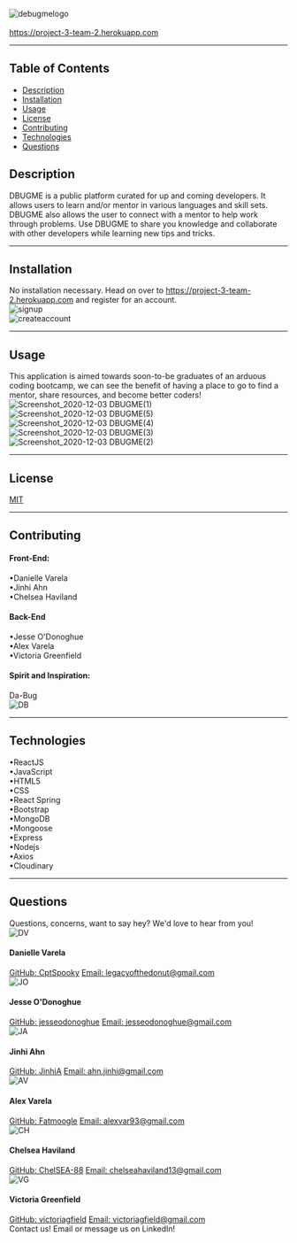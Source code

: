 ![debugmelogo](https://user-images.githubusercontent.com/66035385/101024606-55e33780-3542-11eb-9cfe-9943e50611c8.png)
<br><br>
https://project-3-team-2.herokuapp.com<br>
<hr>

 ## Table of Contents
  - [Description](#Description)
  - [Installation](#Installation)
  - [Usage](#Usage)
  - [License](#License)
  - [Contributing](#Contributing)
  - [Technologies](#Technologies)
  - [Questions](#Questions)

  ## Description
  DBUGME is a public platform curated for up and coming developers. It allows users to learn and/or mentor in various languages and skill sets. DBUGME also allows the user to connect with a mentor to help work through problems. Use DBUGME to share you knowledge and collaborate with other developers while learning new tips and tricks. 
  <hr>

  ## Installation
  No installation necessary. Head on over to https://project-3-team-2.herokuapp.com and register for an account.<br>
  ![signup](https://user-images.githubusercontent.com/66035385/101026596-19650b00-3545-11eb-8e5a-cf363a3932f4.png)<br>
  ![createaccount](https://user-images.githubusercontent.com/66035385/101026598-19fda180-3545-11eb-8943-60273409e731.png)<br>
  <hr>

  ## Usage
  This application is aimed towards soon-to-be graduates of an arduous coding bootcamp, we can see the benefit of having a place to go to find a mentor, share resources, and become better coders!<br>
 ![Screenshot_2020-12-03 DBUGME(1)](https://user-images.githubusercontent.com/66035385/101026696-36014300-3545-11eb-8626-b8046bfd04de.png)<br>
 ![Screenshot_2020-12-03 DBUGME(5)](https://user-images.githubusercontent.com/66035385/101026692-3568ac80-3545-11eb-845d-e595cb4a4999.png)<br>
 ![Screenshot_2020-12-03 DBUGME(4)](https://user-images.githubusercontent.com/66035385/101026693-3568ac80-3545-11eb-9c5d-20ed87d6eee4.png)<br>
 ![Screenshot_2020-12-03 DBUGME(3)](https://user-images.githubusercontent.com/66035385/101026694-36014300-3545-11eb-96b7-c9b2ec565e0f.png)<br>
 ![Screenshot_2020-12-03 DBUGME(2)](https://user-images.githubusercontent.com/66035385/101026695-36014300-3545-11eb-9fb8-9417adb5b9f4.png)<br>
 
  <hr>

  ## License
  [MIT](https://opensource.org/licenses/MIT)
  <hr>

  ## Contributing
  #### Front-End:<br>
  •Danielle Varela<br>
  •Jinhi Ahn<br>
  •Chelsea Haviland<br>
  #### Back-End<br>
  •Jesse O'Donoghue<br>
  •Alex Varela<br>
  •Victoria Greenfield<br>
  #### Spirit and Inspiration:<br>
  Da-Bug<br>![DB](https://user-images.githubusercontent.com/66035385/101025338-6d6ef000-3543-11eb-9308-015b7b303fdf.png)
  <hr>

  ## Technologies
  •ReactJS<br>
  •JavaScript<br>
  •HTML5<br>
  •CSS<br>
  •React Spring<br>
  •Bootstrap<br>
  •MongoDB<br>
  •Mongoose<br>
  •Express<br>
  •Nodejs<br>
  •Axios<br>
  •Cloudinary
  <hr>

  ## Questions
  Questions, concerns, want to say hey? We'd love to hear from you!<br>
  ![DV](https://user-images.githubusercontent.com/66035385/101025332-6cd65980-3543-11eb-965f-62843ca9ed06.png)<br>
  #### Danielle Varela
  [GitHub: CptSpooky](https://github.com/CptSpooky)
  [Email: legacyofthedonut@gmail.com](legacyofthedonut@gmail.com)<br>
  ![JO](https://user-images.githubusercontent.com/66035385/101025331-6cd65980-3543-11eb-874e-270187bacb65.png)<br>
  #### Jesse O'Donoghue
  [GitHub: jesseodonoghue](https://github.com/jesseodonoghue)
  [Email: jesseodonoghue@gmail.com](jesseodonoghue@gmail.com)<br>
  ![JA](https://user-images.githubusercontent.com/66035385/101025334-6cd65980-3543-11eb-9a41-e4f4c57fbbdd.png)<br>
  #### Jinhi Ahn
  [GitHub: JinhiA](https://github.com/JinhiA)
  [Email: ahn.jinhi@gmail.com](ahn.jinhi@gmail.com)<br>
  ![AV](https://user-images.githubusercontent.com/66035385/101025335-6cd65980-3543-11eb-82c7-f3a1e96fe1c5.png)<br>
  #### Alex Varela
  [GitHub: Fatmoogle](https://github.com/Fatmoogle)
  [Email: alexvar93@gmail.com](alexvar93@gmail.com)<br>
  ![CH](https://user-images.githubusercontent.com/66035385/101025328-6c3dc300-3543-11eb-8648-d1e6c2cc8dc0.png)<br>
  #### Chelsea Haviland
  [GitHub: ChelSEA-88](https://github.com/ChelSEA-88)
  [Email: chelseahaviland13@gmail.com](chelseahaviland13@gmail.com)<br>
  ![VG](https://user-images.githubusercontent.com/66035385/101025330-6cd65980-3543-11eb-8c60-86bd511a689d.png)<br>
  #### Victoria Greenfield
  [GitHub: victoriagfield](https://github.com/victoriagfield)
  [Email: victoriagfield@gmail.com](victoriagfield@gmail.com)<br>
  Contact us! Email or message us on LinkedIn!<br><br>
  
